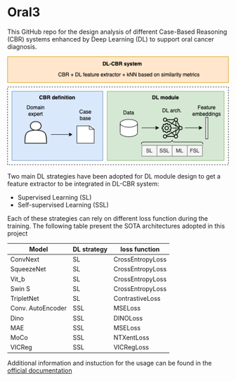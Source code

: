 # **Oral3**


This GitHub repo for the design analysis of different Case-Based Reasoning (CBR) systems enhanced by Deep Learning (DL) to support oral cancer diagnosis.

<img width="560" alt="intro" src="img/DL-CBR-scheme.drawio.png">

Two main DL strategies have been adopted for DL module design to get a feature extractor to be integrated in DL-CBR system:
- Supervised Learning (SL)
- Self-supervised Learning (SSL)

Each of these strategies can rely on different loss function during the training. The following table present the SOTA architectures adopted in this project

| Model      | DL strategy | loss function |
|------------|-------------|---------------|
| ConvNext   | SL          | CrossEntropyLoss              |
| SqueezeNet | SL          | CrossEntropyLoss              |
| Vit_b      |  SL         | CrossEntropyLoss              |
| Swin S     |   SL        | CrossEntropyLoss              |
| TripletNet | SL          | ContrastiveLoss              |
| Conv. AutoEncoder | SSL          | MSELoss              |
| Dino      |  SSL         | DINOLoss              |
| MAE     |   SSL        | MSELoss              |
| MoCo     |   SSL        | NTXentLoss              |
| VICReg     |   SSL        | VICRegLoss              |




Additional information and instuction for the usage can be found in the [official documentation](docs/README.md)